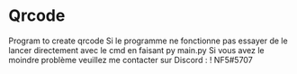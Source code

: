 # Qrcode
Program to create qrcode
Si le programme ne fonctionne pas essayer de le lancer directement avec le cmd en faisant py main.py
Si vous avez le moindre problème veuillez me contacter sur Discord : ! NF5#5707
